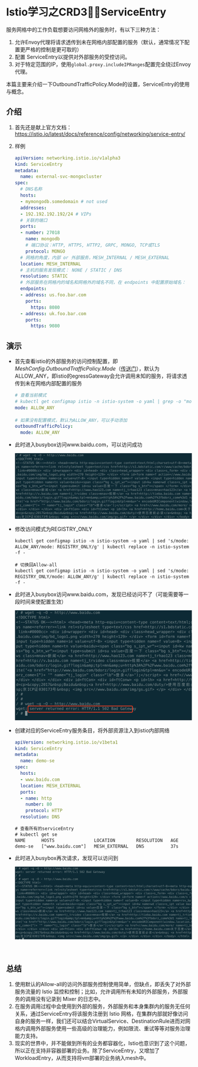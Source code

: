 # Istio学习之CRD3⃣️：ServiceEntry

服务网格中的工作负载想要访问网格外的服务时，有以下三种方法：

1. 允许Envoy代理将请求透传到未在网格内部配置的服务（默认，通常情况下配置更严格的控制是更可取的）
2. 配置 ServiceEntry以提供对外部服务的受控访问。
3. 对于特定范围的IP，使用`global.proxy.includeIPRanges`配置完全绕过Envoy代理。

本篇主要来介绍一下OutboundTrafficPolicy.Mode的设置，ServiceEntry的使用与概念。



## 介绍

1. 首先还是献上官方文档：https://istio.io/latest/docs/reference/config/networking/service-entry/

2. 样例

   ```yaml
   apiVersion: networking.istio.io/v1alpha3
   kind: ServiceEntry
   metadata:
     name: external-svc-mongocluster
   spec:
     # DNS名称
     hosts:
     - mymongodb.somedomain # not used
     addresses:
     - 192.192.192.192/24 # VIPs
     # 关联的端口
     ports:
     - number: 27018
       name: mongodb
       # 端口协议：HTTP, HTTPS, HTTP2, GRPC, MONGO, TCP或TLS
       protocol: MONGO
     # 网格的角度，内部 or 外部服务，MESH_INTERNAL / MESH_EXTERNAL
     location: MESH_INTERNAL
     # 主机的服务发现模式： NONE / STATIC / DNS
     resolution: STATIC
     # 外部服务在网格内的域名和网格外的域名不同，在 endpoints 中配置原始域名：
     endpoints:
     - address: us.foo.bar.com
       ports:
         https: 8080
     - address: uk.foo.bar.com
       ports:
         https: 9080
   ```





## 演示

+ 首先查看istio的外部服务的访问控制配置，即*MeshConfig.OutboundTrafficPolicy.Mode*（[传送门](https://istio.io/latest/zh/docs/reference/config/istio.mesh.v1alpha1/#MeshConfig-OutboundTrafficPolicy)），默认为ALLOW_ANY，即istio的egressGateway会允许调用未知的服务，将请求透传到未在网格内部配置的服务

  ```yaml
  # 查看当前模式
  # kubectl get configmap istio -n istio-system -o yaml | grep -o "mode: ALLOW_ANY"
  mode: ALLOW_ANY
  
  # 如果没有配置模式，默认为ALLOW_ANY，可以手动添加
  outboundTrafficPolicy: 
    mode: ALLOW_ANY
  ```

+ 此时进入busybox访问www.baidu.com，可以访问成功

  ![image-20210329150928332](../../static/img/istio-concepts/crd/serviceentry-20210329150928332.png)

+ 修改访问模式为REGISTRY_ONLY

  ```shell
  kubectl get configmap istio -n istio-system -o yaml | sed 's/mode: ALLOW_ANY/mode: REGISTRY_ONLY/g' | kubectl replace -n istio-system -f -
  
  # 切换回Allow-all
  kubectl get configmap istio -n istio-system -o yaml | sed 's/mode: REGISTRY_ONLY/mode: ALLOW_ANY/g' | kubectl replace -n istio-system -f -
  ```

+ 此时进入busybox访问www.baidu.com，发现已经访问不了（可能需要等一段时间来使配置生效）

  ![image-20210329151300795](../../static/img/istio-concepts/crd/serviceentry-20210329151300795.png)

+ 创建对应的ServiceEntry服务条目，将外部资源注入到istio内部网络

  ```yaml
  apiVersion: networking.istio.io/v1beta1
  kind: ServiceEntry
  metadata:
    name: demo-se
  spec:
    hosts:
    - www.baidu.com
    location: MESH_EXTERNAL
    ports:
    - name: http
      number: 80
      protocol: HTTP
    resolution: DNS
  ```

  ```shell
  # 查看所有的serviceEntry
  # kubectl get se
  NAME      HOSTS               LOCATION        RESOLUTION   AGE
  demo-se   ["www.baidu.com"]   MESH_EXTERNAL   DNS          37s
  ```

+ 此时进入busybox再次请求，发现可以访问到

  ![image-20210329151646058](../../static/img/istio-concepts/crd/serviceentry-20210329151646058.png)

​	 

## 总结

1. 使用默认的Allow-all的访问外部服务控制使用简单，但缺点，即丢失了对外部服务流量的 Istio 监控和控制；比如，允许调用所有未知的外部服务，外部服务的调用没有记录到 Mixer 的日志中。
2. 在服务调用过程中会使用到外部的服务，外部服务和本身集群内的服务无任何关系，通过ServiceEntry将该服务注册到 Istio 网格，在集群内部就好像访问自身的服务一样，我们还可以结合VirtualService、DestinationRule进而对网格内调用外部服务使用一些高级的治理能力，例如限流、重试等等对服务治理能力支持。
3. 现实的世界中，并不能做到所有的业务都容器化，Istio也意识到了这个问题，所以正在支持非容器部署的业务。除了ServiceEntry，又增加了WorkloadEntry，从而支持将vm部署的业务纳入mesh中。



